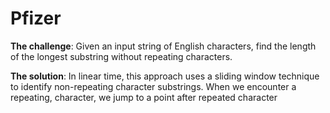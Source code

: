 # Pfizer
**The challenge**:  Given an input string of English characters,
 find the length of the longest substring without repeating characters.
 
**The solution**:  In linear time, this approach uses a sliding window technique
  to identify non-repeating character substrings.  When we encounter a repeating,
  character, we jump to a point after repeated character
